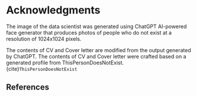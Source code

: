 # Acknowledgments

The image of the data scientist was generated using ChatGPT AI-powered face generator that produces photos of people who do not exist at a resolution of 1024x1024 pixels.

The contents of CV and Cover letter are modified from the output generated by ChatGPT.
The contents of CV and Cover letter were crafted based on a generated profile from ThisPersonDoesNotExist.{cite}`ThisPersonDoesNotExist`

## References



